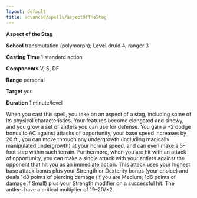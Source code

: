 ```yaml
---
layout: default
title: advanced/spells/aspectOfTheStag
---
```

 **Aspect of the Stag**

**School** transmutation (polymorph); **Level** druid 4, ranger 3

**Casting Time** 1 standard action

**Components** V, S, DF

**Range** personal

**Target** you

**Duration** 1 minute/level

When you cast this spell, you take on an aspect of a stag, including some of its physical characteristics. Your features become elongated and sinewy, and you grow a set of antlers you can use for defense. You gain a +2 dodge bonus to AC against attacks of opportunity, your base speed increases by 20 ft., you can move through any undergrowth (including magically manipulated undergrowth) at your normal speed, and can even make a 5-foot step within such terrain. Furthermore, when you are hit with an attack of opportunity, you can make a single attack with your antlers against the opponent that hit you as an immediate action. This attack uses your highest base attack bonus plus your Strength or Dexterity bonus (your choice) and deals 1d8 points of piercing damage (if you are Medium; 1d6 points of damage if Small) plus your Strength modifier on a successful hit. The antlers have a critical multiplier of 19–20/×2.


